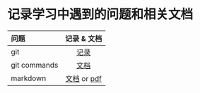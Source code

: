 # 记录学习中遇到的问题和相关文档
|问题|记录 & 文档|
|:---|:---:|
|git|[记录](./git.md)|
|git commands|[文档](./git_commands.md)|
|markdown|[文档](https://guo365.github.io/study/Markdown.html) or [pdf](./markdown.pdf)|